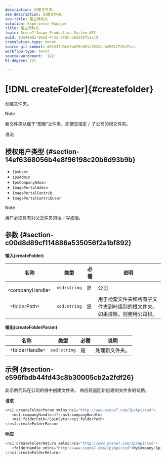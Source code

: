 ```yaml
---
description: 创建文件夹。
seo-description: 创建文件夹。
seo-title: 建立資料夾
solution: Experience Manager
title: 建立資料夾
topic: Scene7 Image Production System API
uuid: e3a4eed3-966d-4435-bfeb-3ead4bf523cd
translation-type: tm+mt
source-git-commit: d64337d3ed7bd78c681c3022cda20012726d7ccc
workflow-type: tm+mt
source-wordcount: '122'
ht-degree: 22%

---
```



# [!DNL createFolder]{#createfolder}

创建文件夹。

>[!NOTE]
>
>新文件夹从属于“图像”文件夹，即使您指定 `/` 了公司的根文件夹。

语法

## 授权用户类型 {#section-14ef6368056b4e8f96198c20b6d93b9b}

* `IpsUser`
* `IpsAdmin`
* `IpsCompanyAdmin`
* `ImagePortalAdmin`
* `ImagePortalContrib`
* `ImagePortalContribUser`

>[!NOTE]
>
>用户必须具有对父文件夹的读／写权限。

## 参数 {#section-c00d8d89cf114886a535056f2a1bf892}

**输入(createFolder)**

| 名称 | 类型 | 必需 | 说明 |
|---|---|---|---|
| ` *`companyHandle`*` | `xsd:string` | 是 | 公司 |
| ` *`folderPath`*` | `xsd:string` | 是 | 用于检索文件夹和所有子文件夹到叶级别的根文件夹。 如果排除，则使用公司根。 |

**输出(createFolderParam)**

| 名称 | 类型 | 必需 | 说明 |
|---|---|---|---|
| ` *`folderHandle`*` | `xsd:string` | 是 | 处理新文件夹。 |

## 示例 {#section-e596fbdb44fd43c8b30005cb2a2fdf26}

此示例代码在公司的根中创建文件夹。 响应将返回新创建的文件夹的句柄。

**请求**

```java
<ns1:createFolderParam xmlns:ns1="http://www.scene7.com/IpsApi/xsd">
   <ns1:companyHandle>47</ns1:companyHandle>
   <ns1:folderPath>/SpinSets</ns1:folderPath>
</ns1:createFolderParam>
```

**响应**

```java
<ns1:createFolderReturn xmlns:ns1="http://www.scene7.com/IpsApi/xsd">
   <folderHandle xmlns="http://www.scene7.com/IpsApi/xsd">MyCompany/SpinSets/</folderHandle>
</ns1:createFolderReturn>
```


